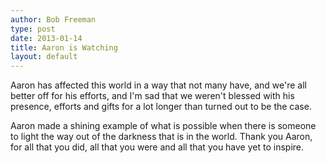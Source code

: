 ```yaml
---
author: Bob Freeman
type: post
date: 2013-01-14
title: Aaron is Watching
layout: default
---
```

Aaron has affected this world in a way that not many have, and we're all better off for his efforts, and I'm sad that we weren't blessed with his presence, efforts and gifts for a lot longer than turned out to be the case.

Aaron made a shining example of what is possible when there is someone to light the way out of the darkness that is in the world. Thank you Aaron, for all that you did, all that you were and all that you have yet to inspire.

